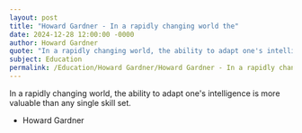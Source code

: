 ```yaml
---
layout: post
title: "Howard Gardner - In a rapidly changing world the"
date: 2024-12-28 12:00:00 -0000
author: Howard Gardner
quote: "In a rapidly changing world, the ability to adapt one's intelligence is more valuable than any single skill set."
subject: Education
permalink: /Education/Howard Gardner/Howard Gardner - In a rapidly changing world the
---
```


In a rapidly changing world, the ability to adapt one's intelligence is more valuable than any single skill set.

- Howard Gardner
